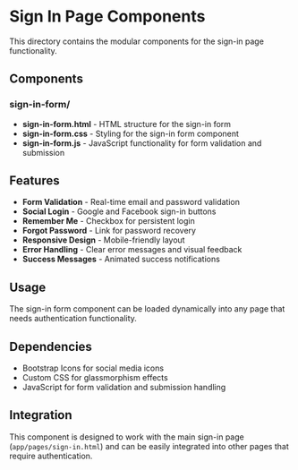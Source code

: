 # Sign In Page Components

This directory contains the modular components for the sign-in page functionality.

## Components

### sign-in-form/
- **sign-in-form.html** - HTML structure for the sign-in form
- **sign-in-form.css** - Styling for the sign-in form component
- **sign-in-form.js** - JavaScript functionality for form validation and submission

## Features

- **Form Validation** - Real-time email and password validation
- **Social Login** - Google and Facebook sign-in buttons
- **Remember Me** - Checkbox for persistent login
- **Forgot Password** - Link for password recovery
- **Responsive Design** - Mobile-friendly layout
- **Error Handling** - Clear error messages and visual feedback
- **Success Messages** - Animated success notifications

## Usage

The sign-in form component can be loaded dynamically into any page that needs authentication functionality.

## Dependencies

- Bootstrap Icons for social media icons
- Custom CSS for glassmorphism effects
- JavaScript for form validation and submission handling

## Integration

This component is designed to work with the main sign-in page (`app/pages/sign-in.html`) and can be easily integrated into other pages that require authentication.

